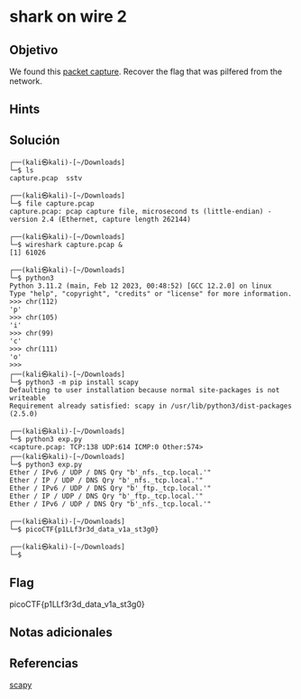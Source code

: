 # shark on wire 2

## Objetivo

We found this [packet capture](https://jupiter.challenges.picoctf.org/static/b506393b6f9d53b94011df000c534759/capture.pcap). Recover the flag that was pilfered from the network.

## Hints


## Solución

```
┌──(kali㉿kali)-[~/Downloads]
└─$ ls    
capture.pcap  sstv
                                                                                                    
┌──(kali㉿kali)-[~/Downloads]
└─$ file capture.pcap                            
capture.pcap: pcap capture file, microsecond ts (little-endian) - version 2.4 (Ethernet, capture length 262144)
                                                                                                    
┌──(kali㉿kali)-[~/Downloads]
└─$ wireshark capture.pcap &                                                                   
[1] 61026

┌──(kali㉿kali)-[~/Downloads]
└─$ python3
Python 3.11.2 (main, Feb 12 2023, 00:48:52) [GCC 12.2.0] on linux
Type "help", "copyright", "credits" or "license" for more information.
>>> chr(112)
'p'
>>> chr(105)
'i'
>>> chr(99)
'c'
>>> chr(111)
'o'
>>> 
┌──(kali㉿kali)-[~/Downloads]
└─$ python3 -m pip install scapy
Defaulting to user installation because normal site-packages is not writeable
Requirement already satisfied: scapy in /usr/lib/python3/dist-packages (2.5.0)
     
┌──(kali㉿kali)-[~/Downloads]
└─$ python3 exp.py              
<capture.pcap: TCP:138 UDP:614 ICMP:0 Other:574>
┌──(kali㉿kali)-[~/Downloads]
└─$ python3 exp.py
Ether / IPv6 / UDP / DNS Qry "b'_nfs._tcp.local.'" 
Ether / IP / UDP / DNS Qry "b'_nfs._tcp.local.'" 
Ether / IPv6 / UDP / DNS Qry "b'_ftp._tcp.local.'" 
Ether / IP / UDP / DNS Qry "b'_ftp._tcp.local.'" 
Ether / IPv6 / UDP / DNS Qry "b'_nfs._tcp.local.'" 

┌──(kali㉿kali)-[~/Downloads]
└─$ picoCTF{p1LLf3r3d_data_v1a_st3g0}

┌──(kali㉿kali)-[~/Downloads]
└─$ 
```

## Flag

picoCTF{p1LLf3r3d_data_v1a_st3g0}

## Notas adicionales


## Referencias

[scapy](https://scapy.net/)

